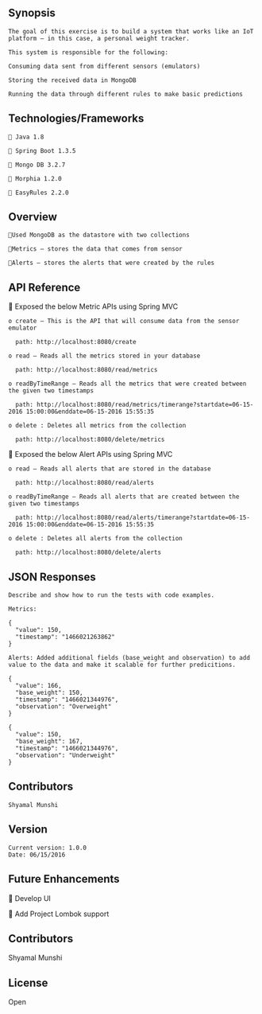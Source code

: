## Synopsis

    The goal of this exercise is to build a system that works like an IoT platform – in this case, a personal weight tracker.
    
    This system is responsible for the following:
    
    Consuming data sent from different sensors (emulators)
    
    Storing the received data in MongoDB
    
    Running the data through different rules to make basic predictions

## Technologies/Frameworks

     Java 1.8
    
     Spring Boot 1.3.5
    
     Mongo DB 3.2.7
    
     Morphia 1.2.0
    
     EasyRules 2.2.0

## Overview

    Used MongoDB as the datastore with two collections
    
    Metrics – stores the data that comes from sensor
    
    Alerts – stores the alerts that were created by the rules

## API Reference

   Exposed the below Metric APIs using Spring MVC

    o create – This is the API that will consume data from the sensor emulator
  
      path: http://localhost:8080/create

    o read – Reads all the metrics stored in your database
  
      path: http://localhost:8080/read/metrics

    o readByTimeRange – Reads all the metrics that were created between the given two timestamps
  
      path: http://localhost:8080/read/metrics/timerange?startdate=06-15-2016 15:00:00&enddate=06-15-2016 15:55:35

    o delete : Deletes all metrics from the collection
  
      path: http://localhost:8080/delete/metrics


    Exposed the below Alert APIs using Spring MVC

    o read – Reads all alerts that are stored in the database
  
      path: http://localhost:8080/read/alerts

    o readByTimeRange – Reads all alerts that are created between the given two timestamps
  
      path: http://localhost:8080/read/alerts/timerange?startdate=06-15-2016 15:00:00&enddate=06-15-2016 15:55:35

    o delete : Deletes all alerts from the collection
  
      path: http://localhost:8080/delete/alerts

## JSON Responses

    Describe and show how to run the tests with code examples.
    
    Metrics:
    
    {
      "value": 150,
      "timestamp": "1466021263862"
    }
    
    Alerts: Added additional fields (base_weight and observation) to add value to the data and make it scalable for further predicitions.
    
    {
      "value": 166,
      "base_weight": 150,
      "timestamp": "1466021344976",
      "observation": "Overweight"
    }
    
    {
      "value": 150,
      "base_weight": 167,
      "timestamp": "1466021344976",
      "observation": "Underweight"
    }

## Contributors

    Shyamal Munshi


## Version
    
    Current version: 1.0.0
    Date: 06/15/2016

## Future Enhancements

 Develop UI

 Add Project Lombok support

## Contributors

Shyamal Munshi

## License

Open
